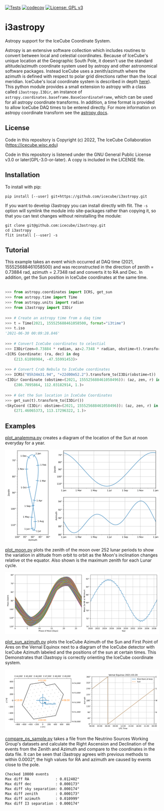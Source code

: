 [![Tests](https://github.com/icecube/i3astropy/actions/workflows/unit_tests.yml/badge.svg)](https://github.com/icecube/i3astropy/actions/workflows/unit_tests.yml)
[![codecov](https://codecov.io/gh/icecube/i3astropy/branch/main/graph/badge.svg?token=VSU1VR44Y2)](https://codecov.io/gh/icecube/i3astropy)
[![License: GPL v3](https://img.shields.io/badge/License-GPLv3-blue.svg)](https://www.gnu.org/licenses/gpl-3.0)

# i3astropy

Astropy support for the IceCube Coordinate System.

Astropy is an extensive software collection which includes routines to convert between local and celestial coordinates.
Because of IceCube's unique location at the Geographic South Pole, it doesn't use the standard altitude/azimuth
coordinate system used by astropy and other astronomical software packages.
Instead IceCube uses a zenith/azimuth where the azimuth is defined with respect to polar grid directions rather than the local meridian.
IceCube's local coordinate system is described in depth [here](https://docs.icecube.aq/icetray/main/projects/dataclasses/coordinates.html)).
This python module provides a small extension to astropy with a class called `i3astropy.I3Dir`, an instance of
`astropy.coordinates.baseframe.BaseCoordinateFrame`, which can be used for all astropy coordinate transforms.
In addition, a time format is provided to allow IceCube DAQ times to be entered directly.
For more information on astropy coordinate transform see the [astropy docs](https://docs.astropy.org/en/stable/coordinates/index.html).

## License

Code in this repository is Copyright (c) 2022, The IceCube Collaboration (https://icecube.wisc.edu)

Code in this repository is listened under the GNU General Public License v3.0 or later(GPL-3.0-or-later). A copy is included in the LICENSE file.

## Installation

To install with pip:

    pip install [--user] git+https://github.com/icecube/i3astropy.git

If you want to develop i3astropy you can install directly with flit.
The ``-s`` option will symlink the module into site-packages rather than copying it,
so that you can test changes without reinstalling the module:

    git clone git@github.com:icecube/i3astropy.git
    cd i3astropy
    flit install [--user] -s


## Tutorial

This example takes an event which occurred at DAQ time (2021, 155525688461058500) and was reconstructed in the direction of zenith = 0.73884 rad, azimuth = 2.7348 rad and converts it to RA and Dec.
In addition, get the Sun position in IceCube coordinates at the same time.

```python

>>> from astropy.coordinates import ICRS, get_sun
>>> from astropy.time import Time
>>> from astropy.units import radian
>>> from i3astropy import I3Dir

>>> # Create an astropy time from a daq time
>>> t = Time(2021, 155525688461058500, format="i3time")
>>> t.iso
'2021-06-30 00:09:28.846'

>>> # Convert IceCube coordinates to celestial
>>> I3Dir(zen=0.73884 * radian, az=2.7348 * radian, obstime=t).transform_to(ICRS())
<ICRS Coordinate: (ra, dec) in deg
    (213.61898984, -47.55991453)>

>>> # Convert Crab Nebula to IceCube coordinates
>>> ICRS("05h34m31.94", "+22d00m52.2").transform_to(I3Dir(obstime=t))
<I3Dir Coordinate (obstime=(2021, 155525688461058496)): (az, zen, r) in (deg, deg, )
    (286.7095864, 112.03182914, 1.)>

>>> # Get the Sun location in IceCube Coordinates
>>> get_sun(t).transform_to(I3Dir())
<SkyCoord (I3Dir: obstime=(2021, 155525688461058496)): (az, zen, r) in (deg, deg, )
    (271.46065373, 113.17296322, 1.)>

```

## Examples

[plot_analemma.py](./examples/plot_analemma.py) creates a diagram of the location of the Sun at noon
everyday for a year.

![Analemma](./examples/plot_analemma.svg)

[plot_moon.py](./examples/plot_moon.py) plots the zenith of the moon over 252 lunar periods to show the
variation in altitude from orbit to orbit as the Moon's inclination changes relative ot the equator.
Also shown is the maximum zenith for each Lunar cycle. 

![Lunar Cycles](./examples/plot_moon.svg)

[plot_sun_azimuth.py](./examples/plot_sun_azimuth.py) plots the IceCube Azimuth of the Sun and First Point
of Ares on the Vernal Equinox next to a diagram of the IceCube detector with IceCube Azimuth labeled and
the positions of the sun at certain times. This Demonstrates that i3astropy is correctly orienting the
IceCube coordinate system.

![Sun Azimuth](./examples/plot_sun_azimuth.svg)


[compare_ps_sample.py](examples/compare_ps_sample.py) takes a file from the Neutrino Sources Working
Group's datasets and calculate the Right Ascension and Declination of the events from the Zenith and
Azimuth and compare to the coordinates in the data file. It can be seen that i3astropy agrees with previous
methods to within 0.0002°, the high values for RA and azimuth are caused by events close to the pole. 

```
Checked 10000 events
Max diff RA            : 0.012402°
Max diff dec           : 0.000173°
Max diff sky separation: 0.000174°
Max diff zenith        : 0.000173°
Max diff azimuth       : 0.010999°
Max diff I3 separation : 0.000174°
```
